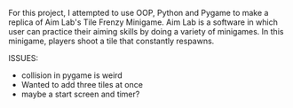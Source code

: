 For this project, I attempted to use OOP, Python and Pygame to make a replica of Aim Lab's Tile Frenzy Minigame. Aim Lab is a software in which user can practice their aiming skills by doing a variety of minigames. 
In this minigame, players shoot a tile that constantly respawns.

ISSUES:
- collision in pygame is weird
- Wanted to add three tiles at once
- maybe a start screen and timer?

